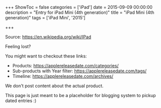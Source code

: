 +++
ShowToc = false
categories = ['iPad']
date = 2015-09-09 00:00:00
description = "Entry for iPad Mini (4th generation)"
title = "iPad Mini (4th generation)"
tags = ['iPad Mini', '2015']

+++

Source: https://en.wikipedia.org/wiki/IPad

Feeling lost?

You might want to checkout these links:
- Products: https://applereleasedate.com/categories/
- Sub-products with Year filter: https://applereleasedate.com/tags/
- Timeline: https://applereleasedate.com/archives/

We don't post content about the actual product. 



This page is just meant to be a placeholder for blogging system to pickup dated entries :)


